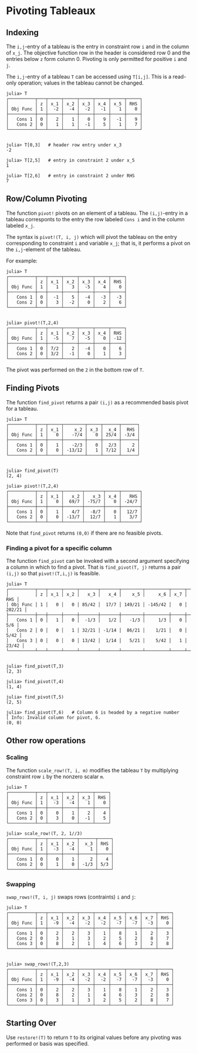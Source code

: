 # Pivoting Tableaux

## Indexing

The `i,j`-entry of a tableau is the entry in constraint row `i` and in the column of `x_j`. 
The objective function row in the header is considered row 0 and the entries below `z` form
column 0. Pivoting is only permitted for positive `i` and `j`.

The `i,j`-entry of a tableau `T` can be accessed using `T[i,j]`. This is a read-only operation; values in the tableau cannot be changed.

```
julia> T
┌──────────┬───┬─────┬─────┬─────┬─────┬─────┬─────┐
│          │ z │ x_1 │ x_2 │ x_3 │ x_4 │ x_5 │ RHS │
│ Obj Func │ 1 │  -2 │  -4 │  -2 │  -1 │   1 │   0 │
├──────────┼───┼─────┼─────┼─────┼─────┼─────┼─────┤
│   Cons 1 │ 0 │   2 │   1 │   0 │   9 │  -1 │   9 │
│   Cons 2 │ 0 │   1 │   1 │  -1 │   5 │   1 │   7 │
└──────────┴───┴─────┴─────┴─────┴─────┴─────┴─────┘


julia> T[0,3]   # header row entry under x_3
-2

julia> T[2,5]   # entry in constraint 2 under x_5
1

julia> T[2,6]   # entry in constraint 2 under RHS
7
```


## Row/Column Pivoting

The function `pivot!` pivots on an element of a tableau. The `(i,j)`-entry in a tableau
corresponts to the entry the row labeled `Cons i` and in the column labeled `x_j`. 


The syntax is `pivot!(T, i, j)` which will pivot the tableau on the entry corresponding to constraint `i` and variable `x_j`; that is, it performs a pivot on the `i,j`-element of the tableau.

For example:
```
julia> T
┌──────────┬───┬─────┬─────┬─────┬─────┬─────┐
│          │ z │ x_1 │ x_2 │ x_3 │ x_4 │ RHS │
│ Obj Func │ 1 │   1 │   3 │  -5 │   4 │   0 │
├──────────┼───┼─────┼─────┼─────┼─────┼─────┤
│   Cons 1 │ 0 │  -1 │   5 │  -4 │  -3 │  -3 │
│   Cons 2 │ 0 │   3 │  -2 │   0 │   2 │   6 │
└──────────┴───┴─────┴─────┴─────┴─────┴─────┘


julia> pivot!(T,2,4)
┌──────────┬───┬─────┬─────┬─────┬─────┬─────┐
│          │ z │ x_1 │ x_2 │ x_3 │ x_4 │ RHS │
│ Obj Func │ 1 │  -5 │   7 │  -5 │   0 │ -12 │
├──────────┼───┼─────┼─────┼─────┼─────┼─────┤
│   Cons 1 │ 0 │ 7/2 │   2 │  -4 │   0 │   6 │
│   Cons 2 │ 0 │ 3/2 │  -1 │   0 │   1 │   3 │
└──────────┴───┴─────┴─────┴─────┴─────┴─────┘
```
The pivot was performed on the `2` in the bottom row of `T`.

## Finding Pivots

The function `find_pivot` returns a pair `(i,j)` as a recommended basis pivot for a tableau. 
```
julia> T
┌──────────┬───┬─────┬────────┬─────┬──────┬──────┐
│          │ z │ x_1 │    x_2 │ x_3 │  x_4 │  RHS │
│ Obj Func │ 1 │   0 │   -7/4 │   0 │ 25/4 │ -3/4 │
├──────────┼───┼─────┼────────┼─────┼──────┼──────┤
│   Cons 1 │ 0 │   1 │   -2/3 │   0 │  2/3 │    2 │
│   Cons 2 │ 0 │   0 │ -13/12 │   1 │ 7/12 │  1/4 │
└──────────┴───┴─────┴────────┴─────┴──────┴──────┘


julia> find_pivot(T)
(2, 4)

julia> pivot!(T,2,4)
┌──────────┬───┬─────┬───────┬───────┬─────┬───────┐
│          │ z │ x_1 │   x_2 │   x_3 │ x_4 │   RHS │
│ Obj Func │ 1 │   0 │  69/7 │ -75/7 │   0 │ -24/7 │
├──────────┼───┼─────┼───────┼───────┼─────┼───────┤
│   Cons 1 │ 0 │   1 │   4/7 │  -8/7 │   0 │  12/7 │
│   Cons 2 │ 0 │   0 │ -13/7 │  12/7 │   1 │   3/7 │
└──────────┴───┴─────┴───────┴───────┴─────┴───────┘
```

Note that `find_pivot` returns `(0,0)` if there are no feasible pivots. 

### Finding a pivot for a specific column

The function `find_pivot` can be invoked with a second argument specifying a column in which to find a pivot. 
That is `find_pivot(T, j)` returns a pair `(i,j)` so that `pivot!(T,i,j)` is feasible. 


```
julia> T
┌──────────┬───┬─────┬─────┬───────┬───────┬────────┬─────────┬─────┬────────┐
│          │ z │ x_1 │ x_2 │   x_3 │   x_4 │    x_5 │     x_6 │ x_7 │    RHS │
│ Obj Func │ 1 │   0 │   0 │ 85/42 │  17/7 │ 149/21 │ -145/42 │   0 │ 202/21 │
├──────────┼───┼─────┼─────┼───────┼───────┼────────┼─────────┼─────┼────────┤
│   Cons 1 │ 0 │   1 │   0 │  -1/3 │   1/2 │   -1/3 │     1/3 │   0 │    5/6 │
│   Cons 2 │ 0 │   0 │   1 │ 32/21 │ -1/14 │  86/21 │    1/21 │   0 │   5/42 │
│   Cons 3 │ 0 │   0 │   0 │ 13/42 │  1/14 │   5/21 │    5/42 │   1 │  23/42 │
└──────────┴───┴─────┴─────┴───────┴───────┴────────┴─────────┴─────┴────────┘


julia> find_pivot(T,3)
(2, 3)

julia> find_pivot(T,4)
(1, 4)

julia> find_pivot(T,5)
(2, 5)

julia> find_pivot(T,6)   # Column 6 is headed by a negative number
[ Info: Invalid column for pivot, 6.
(0, 0)
```

## Other row operations
### Scaling

The function `scale_row!(T, i, m)` modifies the tableau `T` by multiplying constraint row `i` by the nonzero scalar `m`. 

```
julia> T
┌──────────┬───┬─────┬─────┬─────┬─────┐
│          │ z │ x_1 │ x_2 │ x_3 │ RHS │
│ Obj Func │ 1 │  -3 │  -4 │   1 │   0 │
├──────────┼───┼─────┼─────┼─────┼─────┤
│   Cons 1 │ 0 │   0 │   1 │   2 │   4 │
│   Cons 2 │ 0 │   3 │   0 │  -1 │   5 │
└──────────┴───┴─────┴─────┴─────┴─────┘

julia> scale_row!(T, 2, 1//3)
┌──────────┬───┬─────┬─────┬──────┬─────┐
│          │ z │ x_1 │ x_2 │  x_3 │ RHS │
│ Obj Func │ 1 │  -3 │  -4 │    1 │   0 │
├──────────┼───┼─────┼─────┼──────┼─────┤
│   Cons 1 │ 0 │   0 │   1 │    2 │   4 │
│   Cons 2 │ 0 │   1 │   0 │ -1/3 │ 5/3 │
└──────────┴───┴─────┴─────┴──────┴─────┘
```

### Swapping

`swap_rows!(T, i, j)` swaps rows (contraints) `i` and `j`:
```
julia> T
┌──────────┬───┬─────┬─────┬─────┬─────┬─────┬─────┬─────┬─────┐
│          │ z │ x_1 │ x_2 │ x_3 │ x_4 │ x_5 │ x_6 │ x_7 │ RHS │
│ Obj Func │ 1 │  -9 │  -4 │  -2 │  -2 │  -7 │  -7 │  -3 │   0 │
├──────────┼───┼─────┼─────┼─────┼─────┼─────┼─────┼─────┼─────┤
│   Cons 1 │ 0 │   2 │   2 │   3 │   1 │   8 │   1 │   2 │   3 │
│   Cons 2 │ 0 │   3 │   1 │   3 │   2 │   5 │   2 │   8 │   7 │
│   Cons 3 │ 0 │   8 │   2 │   1 │   4 │   6 │   3 │   2 │   8 │
└──────────┴───┴─────┴─────┴─────┴─────┴─────┴─────┴─────┴─────┘


julia> swap_rows!(T,2,3)
┌──────────┬───┬─────┬─────┬─────┬─────┬─────┬─────┬─────┬─────┐
│          │ z │ x_1 │ x_2 │ x_3 │ x_4 │ x_5 │ x_6 │ x_7 │ RHS │
│ Obj Func │ 1 │  -9 │  -4 │  -2 │  -2 │  -7 │  -7 │  -3 │   0 │
├──────────┼───┼─────┼─────┼─────┼─────┼─────┼─────┼─────┼─────┤
│   Cons 1 │ 0 │   2 │   2 │   3 │   1 │   8 │   1 │   2 │   3 │
│   Cons 2 │ 0 │   8 │   2 │   1 │   4 │   6 │   3 │   2 │   8 │
│   Cons 3 │ 0 │   3 │   1 │   3 │   2 │   5 │   2 │   8 │   7 │
└──────────┴───┴─────┴─────┴─────┴─────┴─────┴─────┴─────┴─────┘
```


## Starting Over

Use `restore!(T)` to return `T` to its original values before any pivoting was performed or basis was specified. 